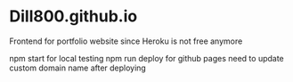 # Dill800.github.io
Frontend for portfolio website since Heroku is not free anymore

npm start for local testing
npm run deploy for github pages
need to update custom domain name after deploying
